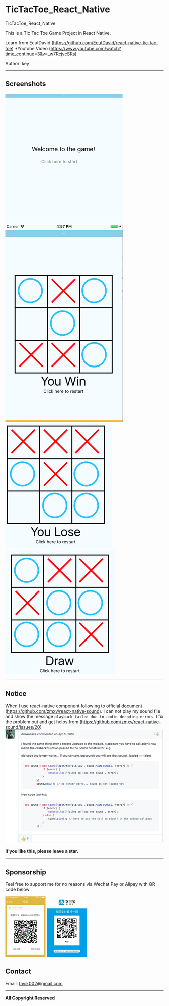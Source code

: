# TicTacToe_React_Native

TicTacToe_React_Native

This is a Tic Tac Toe Game Project in React Native.

Learn from EcutDavid (https://github.com/EcutDavid/react-native-tic-tac-toe)
*Youtube Video (https://www.youtube.com/watch?time_continue=3&v=_w7RcjvcSRs)


Author: key




-----

## Screenshots

![scr01](https://github.com/tavik000/TicTacToe_React_Native/raw/master/Screenshots/scr01.png)
![scr02](https://github.com/tavik000/TicTacToe_React_Native/raw/master/Screenshots/scr02.png)
![scr03](https://github.com/tavik000/TicTacToe_React_Native/raw/master/Screenshots/scr03.png)
![scr04](https://github.com/tavik000/TicTacToe_React_Native/raw/master/Screenshots/scr04.png)

-----

## Notice
When I use react-native component following to official document (https://github.com/zmxv/react-native-sound).
I can not play my sound file and show the message `playback failed due to audio decoding errors`.
I fix the problem out and get helps from (https://github.com/zmxv/react-native-sound/issues/20)
![problemFix](https://github.com/tavik000/TicTacToe_React_Native/raw/master/Screenshots/sound_problem.png)


**If you like this, please leave a star.**

-----

## Sponsorship
Feel free to support me for no reasons via Wechat Pay or Alipay with QR code below



![wechat pay](https://github.com/tavik000/Self_Organizing_Map/raw/master/Screenshots/wechatpay.png)
![alipay](https://github.com/tavik000/Self_Organizing_Map/raw/master/Screenshots/alipay.jpg)




## Contact



Email:  tavik002@gmail.com

-----

**All Copyright Reserved**